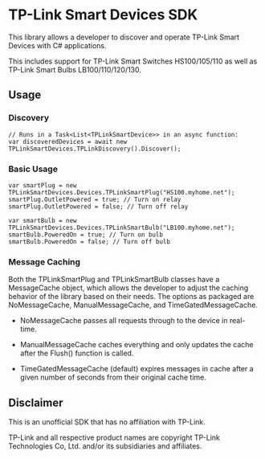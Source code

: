 # TP-Link Smart Devices SDK
This library allows a developer to discover and operate TP-Link Smart Devices with C# applications.

This includes support for TP-Link Smart Switches HS100/105/110 as well as TP-Link Smart Bulbs LB100/110/120/130.


## Usage
### Discovery
	// Runs in a Task<List<TPLinkSmartDevice>> in an async function:
	var discoveredDevices = await new TPLinkSmartDevices.TPLinkDiscovery().Discover();


### Basic Usage
    var smartPlug = new TPLinkSmartDevices.Devices.TPLinkSmartPlug("HS100.myhome.net");
    smartPlug.OutletPowered = true; // Turn on relay
    smartPlug.OutletPowered = false; // Turn off relay

    var smartBulb = new TPLinkSmartDevices.Devices.TPLinkSmartBulb("LB100.myhome.net");
    smartBulb.PoweredOn = true; // Turn on bulb
    smartBulb.PoweredOn = false; // Turn off bulb


### Message Caching
Both the TPLinkSmartPlug and TPLinkSmartBulb classes have a MessageCache object, which allows the developer
to adjust the caching behavior of the library based on their needs. The options as packaged are NoMessageCache,
ManualMessageCache, and TimeGatedMessageCache.

* NoMessageCache passes all requests through to the device in real-time.

* ManualMessageCache caches everything and only updates the cache after the Flush() function is called.

* TimeGatedMessageCache (default) expires messages in cache after a given number of seconds from their original cache time.


## Disclaimer
This is an unofficial SDK that has no affiliation with TP-Link.

TP-Link and all respective product names are copyright TP-Link Technologies Co, Ltd. and/or its subsidiaries and affiliates.
